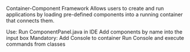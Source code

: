Container-Component Framework 
Allows users to create and run applications by loading pre-defined components into a running container that connects them.

Use:
Run ComponentPanel.java in IDE
Add components by name into the input box
Mandatory: Add Console to container
Run Console and execute commands from classes

